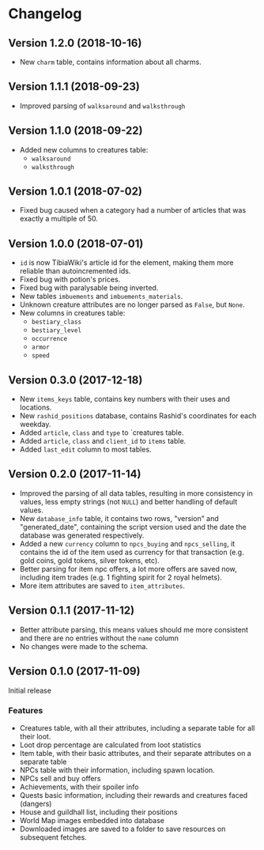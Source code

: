 # Changelog
## Version 1.2.0 (2018-10-16)
- New `charm` table, contains information about all charms.

## Version 1.1.1 (2018-09-23)
- Improved parsing of `walksaround` and `walksthrough`

## Version 1.1.0 (2018-09-22)
- Added new columns to creatures table:
    - `walksaround`
    - `walksthrough`

## Version 1.0.1 (2018-07-02)
- Fixed bug caused when a category had a number of articles that was exactly a multiple of 50.

## Version 1.0.0 (2018-07-01)
- `id` is now TibiaWiki's article id for the element, making them more reliable than autoincremented ids.
- Fixed bug with potion's prices.
- Fixed bug with paralysable being inverted.
- New tables `imbuements` and `imbuements_materials`.
- Unknown creature attributes are no longer parsed as `False`, but `None`.
- New columns in creatures table:
    - `bestiary_class`
    - `bestiary_level` 
    - `occurrence`
    - `armor`
    - `speed`


## Version 0.3.0 (2017-12-18)
- New `items_keys` table, contains key numbers with their uses and locations.
- New `rashid_positions` database, contains Rashid's coordinates for each weekday.
- Added `article`, `class` and `type` to `creatures table.
- Added `article`, `class` and `client_id` to `items` table.
- Added `last_edit` column to most tables.

## Version 0.2.0 (2017-11-14)
- Improved the parsing of all data tables, resulting in more consistency in values, less empty strings (not `NULL`) and better handling of default values.
- New `database_info` table, it contains two rows, "version" and "generated_date", containing the script version used and the date the database was generated respectively.
- Added a new `currency` column to `npcs_buying` and `npcs_selling`, it contains the id of the item used as currency for that transaction (e.g. gold coins, gold tokens, silver tokens, etc).
- Better parsing for item npc offers, a lot more offers are saved now, including item trades (e.g. 1 fighting spirit for 2 royal helmets).
- More item attributes are saved to `item_attributes`.

## Version 0.1.1 (2017-11-12)
- Better attribute parsing, this means values should me more consistent and there are no entries without the `name` column
- No changes were made to the schema.

## Version 0.1.0 (2017-11-09)
Initial release

### Features
- Creatures table, with all their attributes, including a separate table for all their loot.
- Loot drop percentage are calculated from loot statistics
- Item table, with their basic attributes, and their separate attributes on a separate table
- NPCs table with their information, including spawn location.
- NPCs sell and buy offers
- Achievements, with their spoiler info
- Quests basic information, including their rewards and creatures faced (dangers)
- House and guildhall list, including their positions
- World Map images embedded into database
- Downloaded images are saved to a folder to save resources on subsequent fetches.